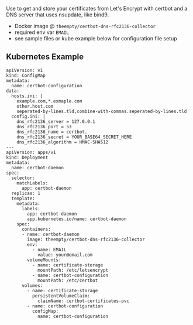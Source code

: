 Use to get and store your certificates from Let's Encrypt with certbot and a DNS server that uses nsupdate, like bind9.

* Docker image @ `theempty/certbot-dns-rfc2136-collector`
* required env var `EMAIL`
* see sample files or kube example below for configuration file setup


## Kubernetes Example

```
apiVersion: v1
kind: ConfigMap
metadata:
  name: certbot-configuration
data:
  hosts.ini: |
    example.com,*.exmaple.com
    other.host.com
    seperated-by-lines.tld,combine-with-commas.seperated-by-lines.tld
  config.ini: |
    dns_rfc2136_server = 127.0.0.1
    dns_rfc2136_port = 53
    dns_rfc2136_name = certbot.
    dns_rfc2136_secret = YOUR_BASE64_SECRET_HERE
    dns_rfc2136_algorithm = HMAC-SHA512
---
apiVersion: apps/v1
kind: Deployment
metadata:
  name: certbot-daemon
spec:
  selector:
    matchLabels:
      app: certbot-daemon
  replicas: 1
  template:
    metadata:
      labels:
        app: certbot-daemon
        app.kubernetes.io/name: certbot-daemon
    spec:
      containers:
      - name: certbot-daemon
        image: theempty/certbot-dns-rfc2136-collector
        env:
          - name: EMAIL
            value: your@email.com
        volumeMounts:
          - name: certificate-storage
            mountPath: /etc/letsencrypt
          - name: certbot-configuration
            mountPath: /etc/certbot
      volumes:
        - name: certificate-storage
          persistentVolumeClaim:
            claimName: certbot-certificates-pvc
        - name: certbot-configuration
          configMap:
            name: certbot-configuration

```
